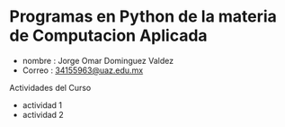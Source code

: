 # Programas en Python de la materia de Computacion Aplicada

- nombre : Jorge Omar Dominguez Valdez
- Correo : 34155963@uaz.edu.mx

Actividades del Curso
- actividad 1
- actividad 2